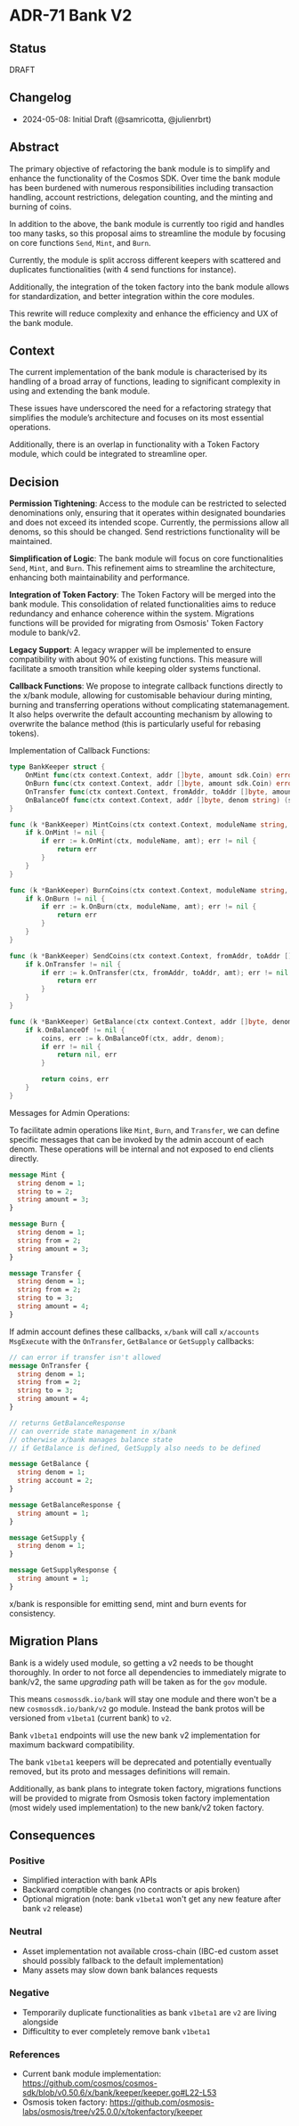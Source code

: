 # ADR-71 Bank V2

## Status

DRAFT

## Changelog

* 2024-05-08: Initial Draft (@samricotta, @julienrbrt)

## Abstract

The primary objective of refactoring the bank module is to simplify and enhance the functionality of the Cosmos SDK. Over time the bank module has been burdened with numerous responsibilities including transaction handling, account restrictions, delegation counting, and the minting and burning of coins. 

In addition to the above, the bank module is currently too rigid and handles too many tasks, so this proposal aims to streamline the module by focusing on core functions `Send`, `Mint`, and `Burn`.

Currently, the module is split accross different keepers with scattered and duplicates functionalities (with 4 send functions for instance).

Additionally, the integration of the token factory into the bank module allows for standardization, and better integration within the core modules.

This rewrite will reduce complexity and enhance the efficiency and UX of the bank module.

## Context

The current implementation of the bank module is characterised by its handling of a broad array of functions, leading to significant complexity in using and extending the bank module. 

These issues have underscored the need for a refactoring strategy that simplifies the module’s architecture and focuses on its most essential operations.

Additionally, there is an overlap in functionality with a Token Factory module, which could be integrated to streamline oper.

## Decision

**Permission Tightening**: Access to the module can be restricted to selected denominations only, ensuring that it operates within designated boundaries and does not exceed its intended scope. Currently, the permissions allow all denoms, so this should be changed. Send restrictions functionality will be maintained.

**Simplification of Logic**: The bank module will focus on core functionalities `Send`, `Mint`, and `Burn`. This refinement aims to streamline the architecture, enhancing both maintainability and performance.

**Integration of Token Factory**: The Token Factory will be merged into the bank module. This consolidation of related functionalities aims to reduce redundancy and enhance coherence within the system. Migrations functions will be provided for migrating from Osmosis' Token Factory module to bank/v2.

**Legacy Support**: A legacy wrapper will be implemented to ensure compatibility with about 90% of existing functions. This measure will facilitate a smooth transition while keeping older systems functional.

**Callback Functions**: We propose to integrate callback functions directly to the x/bank module, allowing for customisable behaviour during minting, burning and transferring operations without complicating statemanagement. It also helps overwrite the default accounting mechanism by allowing to overwrite the balance method (this is particularly useful for rebasing tokens).

Implementation of Callback Functions:

```go
type BankKeeper struct {
    OnMint func(ctx context.Context, addr []byte, amount sdk.Coin) error
    OnBurn func(ctx context.Context, addr []byte, amount sdk.Coin) error
    OnTransfer func(ctx context.Context, fromAddr, toAddr []byte, amount sdk.Coin) error
    OnBalanceOf func(ctx context.Context, addr []byte, denom string) (sdk.Coins, error)
}

func (k *BankKeeper) MintCoins(ctx context.Context, moduleName string, amt sdk.Coins) error {
    if k.OnMint != nil {
        if err := k.OnMint(ctx, moduleName, amt); err != nil {
            return err
        }
    }
}

func (k *BankKeeper) BurnCoins(ctx context.Context, moduleName string, amt sdk.Coins) error {
    if k.OnBurn != nil {
        if err := k.OnBurn(ctx, moduleName, amt); err != nil {
            return err
        }
    }
}

func (k *BankKeeper) SendCoins(ctx context.Context, fromAddr, toAddr []byte, amt sdk.Coins) error {
    if k.OnTransfer != nil {
        if err := k.OnTransfer(ctx, fromAddr, toAddr, amt); err != nil {
            return err
        }
    }
}

func (k *BankKeeper) GetBalance(ctx context.Context, addr []byte, denom string) (sdk.Coins, error) {
    if k.OnBalanceOf != nil {
        coins, err := k.OnBalanceOf(ctx, addr, denom);
        if err != nil {
            return nil, err
        }

        return coins, err
    }
}
```

Messages for Admin Operations:

To facilitate admin operations like `Mint`, `Burn`, and `Transfer`, we can define specific messages that can be invoked by the admin account of each denom. These operations will be internal and not exposed to end clients directly.

```protobuf
message Mint {
  string denom = 1;
  string to = 2;
  string amount = 3;
}

message Burn {
  string denom = 1;
  string from = 2;
  string amount = 3;
}

message Transfer {
  string denom = 1;
  string from = 2;
  string to = 3;
  string amount = 4;
}
```

If admin account defines these callbacks, `x/bank` will call `x/accounts` `MsgExecute` with the `OnTransfer`, `GetBalance` or `GetSupply` callbacks:

```protobuf 
// can error if transfer isn't allowed
message OnTransfer {
  string denom = 1;
  string from = 2;
  string to = 3;
  string amount = 4;
}

// returns GetBalanceResponse
// can override state management in x/bank
// otherwise x/bank manages balance state
// if GetBalance is defined, GetSupply also needs to be defined

message GetBalance {
  string denom = 1;
  string account = 2;
}

message GetBalanceResponse {
  string amount = 1;
}

message GetSupply {
  string denom = 1;
}

message GetSupplyResponse {
  string amount = 1;
}
```

x/bank is responsible for emitting send, mint and burn events for consistency.

## Migration Plans

Bank is a widely used module, so getting a v2 needs to be thought thoroughly. In order to not force all dependencies to immediately migrate to bank/v2, the same _upgrading_ path will be taken as for the `gov` module.

This means `cosmossdk.io/bank` will stay one module and there won't be a new `cosmossdk.io/bank/v2` go module. Instead the bank protos will be versioned from `v1beta1` (current bank) to `v2`.

Bank `v1beta1` endpoints will use the new bank v2 implementation for maximum backward compatibility.

The bank `v1beta1` keepers will be deprecated and potentially eventually removed, but its proto and messages definitions will remain.

Additionally, as bank plans to integrate token factory, migrations functions will be provided to migrate from Osmosis token factory implementation (most widely used implementation) to the new bank/v2 token factory.

## Consequences

### Positive

* Simplified interaction with bank APIs
* Backward comptible changes (no contracts or apis broken)
* Optional migration (note: bank `v1beta1` won't get any new feature after bank `v2` release)

### Neutral

* Asset implementation not available cross-chain (IBC-ed custom asset should possibly fallback to the default implementation)
* Many assets may slow down bank balances requests

### Negative

* Temporarily duplicate functionalities as bank `v1beta1` are `v2` are living alongside
* Difficultity to ever completely remove bank `v1beta1`

### References

* Current bank module implementation: https://github.com/cosmos/cosmos-sdk/blob/v0.50.6/x/bank/keeper/keeper.go#L22-L53
* Osmosis token factory: https://github.com/osmosis-labs/osmosis/tree/v25.0.0/x/tokenfactory/keeper
